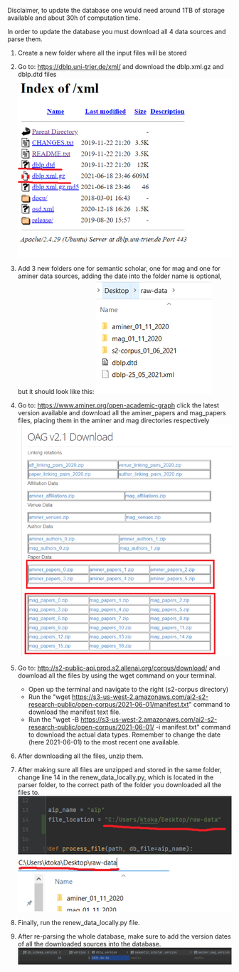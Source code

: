 Disclaimer, to update the database one would need around 1TB of storage available and about 30h of computation time. 

In order to update the database you must download all 4 data sources and parse them. 

1. Create a new folder where all the input files will be stored

2. Go to: https://dblp.uni-trier.de/xml/ and download
   the dblp.xml.gz and dblp.dtd files
    ![img2.png](images/img2.png)
   
3. Add 3 new folders one for semantic scholar,
   one for mag and one for aminer data sources,
   adding the date into the folder name is optional, 
   but it should look like this:
   ![img.png](images/img.png)


4. Go to: https://www.aminer.org/open-academic-graph
   click the latest version available and download all 
   the aminer_papers and mag_papers files, placing them 
   in the aminer and mag directories respectively
    ![img1.png](images/img1.png)

5. Go to: http://s2-public-api.prod.s2.allenai.org/corpus/download/
   and download all the files by using the wget command
   on your terminal.
    - Open up the terminal and navigate to the right (s2-corpus directory)
    - Run the "wget https://s3-us-west-2.amazonaws.com/ai2-s2-research-public/open-corpus/2021-06-01/manifest.txt" 
    command to download the manifest text file.
    - Run the "wget -B https://s3-us-west-2.amazonaws.com/ai2-s2-research-public/open-corpus/2021-06-01/ -i manifest.txt"
    command to download the actual data types. Remember to change 
      the date (here 2021-06-01) to the most recent one available.

6. After downloading all the files, unzip them.

7. After making sure all files are unzipped and stored in the
   same folder, change line 14 in the renew_data_locally.py, which is
   located in the parser folder, to the correct path of the folder
   you downloaded all the files to.
   ![img3.png](images/img3.png)

8. Finally, run the renew_data_locally.py file.

9. After re-parsing the whole database, make sure to add the 
   version dates of all the downloaded sources into the database.
   ![img4.png](images/img4.png)